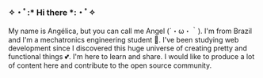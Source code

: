 ### ✧・ﾟ:* Hi there *:・ﾟ✧ 

My name is Angélica, but you can call me Angel (´・ω・｀). I'm from Brazil and I'm a mechatronics engineering student :wrench:. I've been studying web development since I discovered this huge universe of creating pretty and functional things :two_hearts:. I'm here to learn and share. I would like to produce a lot of content here and contribute to the open source community.



<!--
**4ngelica/4ngelica** is a ✨ _special_ ✨ repository because its `README.md` (this file) appears on your GitHub profile.

Here are some ideas to get you started:

- 🔭 I’m currently working on ...
- 🌱 I’m currently learning ...
- 👯 I’m looking to collaborate on ...
- 🤔 I’m looking for help with ...
- 💬 Ask me about ...
- 📫 How to reach me: ...
- 😄 Pronouns: ...
- ⚡ Fun fact: ...
-->
